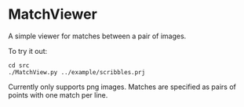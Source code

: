 MatchViewer
===========

A simple viewer for matches between a pair of images.

To try it out:

```
cd src
./MatchView.py ../example/scribbles.prj
```

Currently only supports png images. Matches are specified as pairs of points with one match per line.
